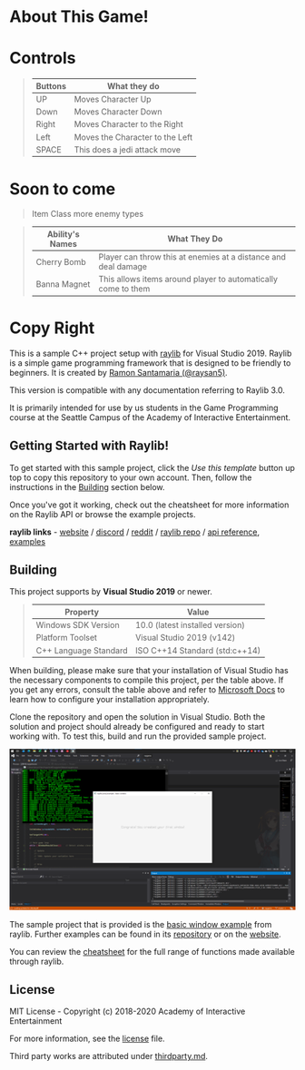 # About This Game!

# Controls
> Buttons  | What they do
>----------|---------------------------------
>    UP    | Moves Character Up
>   Down   | Moves Character Down
>   Right  | Moves Character to the Right
>   Left   | Moves the Character to the Left
>   SPACE  | This does a jedi attack move

# Soon to come

> Item Class
> more enemy types
> 

> Ability's Names | What They Do
>-----------------|---------------------------------------------------------------
>   Cherry Bomb   | Player can throw this at enemies at a distance and deal damage
>   Banna Magnet  | This allows items around player to automatically come to them

# Copy Right

This is a sample C++ project setup with [raylib][raylib] for Visual
Studio 2019. Raylib is a simple game programming framework that is designed to
be friendly to beginners. It is created by [Ramon Santamaria
(@raysan5)][raysan].

This version is compatible with any documentation referring to Raylib 3.0.

It is primarily intended for use by us students in the Game Programming course at
the Seattle Campus of the Academy of Interactive Entertainment.

[raylib]:https://github.com/raysan5/raylib
[raysan]:https://github.com/raysan5

## Getting Started with Raylib!

To get started with this sample project, click the _Use this template_ button
up top to copy this repository to your own account. Then, follow the
instructions in the [Building](#building) section below.

Once you've got it working, check out the cheatsheet for more information on
the Raylib API or browse the example projects.

**raylib links** - [website][rl-website] / [discord][rl-discord] / [reddit][rl-reddit] / [raylib repo][rl-repo] / [api reference][rl-cheatsheet], [examples][rl-examples]

[rl-website]:https://www.raylib.com/
[rl-discord]:https://discord.gg/VkzNHUE
[rl-reddit]:https://www.reddit.com/r/raylib/
[rl-repo]:https://github.com/raysan5/raylib/tree/3.0.0
[rl-cheatsheet]:https://www.raylib.com/cheatsheet/cheatsheet.html
[rl-examples]:https://www.raylib.com/examples.html
[rl-examples-repo]:https://github.com/raysan5/raylib/tree/3.0.0/examples
[rl-cs-bindings]:https://github.com/ChrisDill/Raylib-cs
[rl-cs-bindings-ref]:https://github.com/ChrisDill/Raylib-cs/blob/master/Raylib-cs/Raylib.cs
[rl-cs-examples]:https://github.com/ChrisDill/Raylib-cs-Examples

## Building

This project supports by **Visual Studio 2019** or newer.

> **Property**          | **Value**
> ----------------------|--------------------------------
> Windows SDK Version   | 10.0 (latest installed version)
> Platform Toolset      | Visual Studio 2019 (v142)
> C++ Language Standard | ISO C++14 Standard (std:c++14)

When building, please make sure that your installation of Visual Studio has
the necessary components to compile this project, per the table above. If
you get any errors, consult the table above and refer to [Microsoft Docs][msft-modify]
to learn how to configure your installation appropriately.

[msft-modify]:https://docs.microsoft.com/en-us/visualstudio/install/modify-visual-studio?view=vs-2019

Clone the repository and open the solution in Visual Studio. Both the solution
and project should already be configured and ready to start working with. To
test this, build and run the provided sample project.

![A screenshot of the included sample project](.github/raygame.png)

The sample project that is provided is the [basic window example][basicexample]
from raylib. Further examples can be found in its [repository][rl-examples-repo]
or on the [website][rl-examples].

You can review the [cheatsheet][rl-cheatsheet] for the full range of functions made
available through raylib.

[basicexample]:https://github.com/raysan5/raylib/tree/3.0.0/examples/core/core_basic_window.cpp
[rayexamplesite]:https://www.raylib.com/examples.html

## License

MIT License - Copyright (c) 2018-2020 Academy of Interactive Entertainment

For more information, see the [license][lic] file.

Third party works are attributed under [thirdparty.md][3p].

[lic]:license.md
[3p]:thirdparty.md
[raylib]:https://github.com/raysan5/raylib
